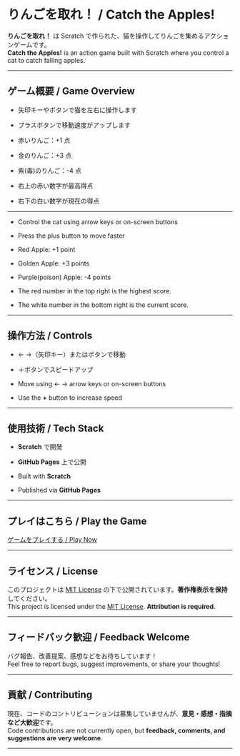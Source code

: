 # りんごを取れ！ / Catch the Apples!

**りんごを取れ！** は Scratch で作られた、猫を操作してりんごを集めるアクションゲームです。  
**Catch the Apples!** is an action game built with Scratch where you control a cat to catch falling apples.

---

## ゲーム概要 / Game Overview

- 矢印キーやボタンで猫を左右に操作します  
- プラスボタンで移動速度がアップします  
- 赤いりんご：+1 点  
- 金のりんご：+3 点  
- 紫(毒)のりんご：-4 点

- 右上の赤い数字が最高得点
- 右下の白い数字が現在の得点

---

- Control the cat using arrow keys or on-screen buttons  
- Press the plus button to move faster  
- Red Apple: +1 point  
- Golden Apple: +3 points  
- Purple(poison) Apple: -4 points

- The red number in the top right is the highest score.
- The white number in the bottom right is the current score.

---

## 操作方法 / Controls

- ← →（矢印キー）またはボタンで移動  
- ＋ボタンでスピードアップ  

- Move using ← → arrow keys or on-screen buttons  
- Use the **+** button to increase speed  

---

## 使用技術 / Tech Stack

- **Scratch** で開発  
- **GitHub Pages** 上で公開  

- Built with **Scratch**  
- Published via **GitHub Pages**  

---

## プレイはこちら / Play the Game

 [ゲームをプレイする / Play Now](https://kaziki-jp.github.io/Game-apple/)

---

## ライセンス / License

このプロジェクトは [MIT License](LICENSE) の下で公開されています。**著作権表示を保持**してください。  
This project is licensed under the [MIT License](LICENSE). **Attribution is required.**

---

## フィードバック歓迎 / Feedback Welcome

バグ報告、改善提案、感想などをお待ちしています！  
Feel free to report bugs, suggest improvements, or share your thoughts!

---

## 貢献 / Contributing

現在、コードのコントリビューションは募集していませんが、**意見・感想・指摘など大歓迎**です。  
Code contributions are not currently open, but **feedback, comments, and suggestions are very welcome**.

---
